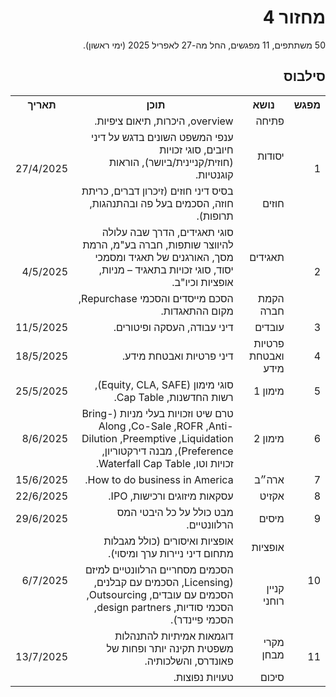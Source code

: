 <div dir="rtl">
<h1>מחזור 4</h1>
<p>
50 משתתפים, 11 מפגשים, החל מה-27 לאפריל 2025 (ימי ראשון).

</p>
    
<h2>סילבוס</h2>
  
<table>
  <tr>
    <th>מפגש</th>
    <th>נושא</th>
    <th>תוכן</th>
    <th>תאריך</th>
  </tr>
  <tr></tr>
  <tr>
    <td rowspan="3">1</td>
    <td>פתיחה</td>
    <td>overview, היכרות, תיאום ציפיות.</td>
    <td rowspan="3">27/4/2025</td>
  </tr>
  <tr>
    <td>יסודות</td>
    <td>ענפי המשפט השונים בדגש על דיני חיובים, סוגי זכויות (חוזית/קניינית/ביושר), הוראות קוגנטיות.</td>
  </tr>
  <tr>
    <td>חוזים</td>
    <td>בסיס דיני חוזים (זיכרון דברים, כריתת חוזה, הסכמים בעל פה ובהתנהגות, תרופות).</td>
  </tr>
  <tr>
    <td rowspan="2">2</td>
    <td>תאגידים</td>
    <td>סוגי תאגידים, הדרך שבה עלולה להיווצר שותפות, חברה בע"מ, הרמת מסך, האורגנים של תאגיד ומסמכי יסוד, סוגי זכויות בתאגיד – מניות, אופציות וכיו"ב.</td>
    <td rowspan="2">4/5/2025</td>
  </tr>
  <tr>
    <td>הקמת חברה</td>
    <td>הסכם מייסדים והסכמי Repurchase, מקום ההתאגדות.</td>
  </tr>
  <tr>
    <td>3</td>
    <td>עובדים</td>
    <td>דיני עבודה, העסקה ופיטורים.</td>
    <td>11/5/2025</td>
  </tr>
  <tr>
    <td>4</td>
    <td>פרטיות ואבטחת מידע</td>
    <td>דיני פרטיות ואבטחת מידע.</td>
    <td>18/5/2025</td>
  </tr>
  <tr>
    <td>5</td>
    <td>מימון 1</td>
    <td>סוגי מימון (Equity, CLA, SAFE), רשות החדשנות, Cap Table.</td>
    <td>25/5/2025</td>
  </tr>
  <tr>
    <td>6</td>
    <td>מימון 2</td>
    <td>טרם שיט וזכויות בעלי מניות (Bring-Along ,Co-Sale ,ROFR ,Anti-Dilution ,Preemptive ,Liquidation Preference), מבנה דירקטוריון, זכויות וטו, Waterfall Cap Table.</td>
    <td>8/6/2025</td>
  </tr>
  <tr>
    <td>7</td>
    <td>ארה״ב</td>
    <td>How to do business in America.</td>
    <td>15/6/2025</td>
  </tr>
  <tr>
    <td>8</td>
    <td>אקזיט</td>
    <td>עסקאות מיזוגים ורכישות, IPO.</td>
    <td>22/6/2025</td>
  </tr>
  <tr>
    <td>9</td>
    <td>מיסים</td>
    <td>מבט כולל על כל היבטי המס הרלוונטיים.</td>
    <td>29/6/2025</td>
  </tr>
  <tr>
    <td rowspan="2">10</td>
    <td>אופציות</td>
    <td>אופציות ואיסורים (כולל מגבלות מתחום דיני ניירות ערך ומיסוי).</td>
    <td rowspan="2">6/7/2025</td>
  </tr>
  <tr>
    <td>קניין רוחני</td>
    <td>הסכמים מסחריים הרלוונטיים למיזם (Licensing, הסכמים עם קבלנים, הסכמים עם עובדים, Outsourcing, הסכמי סודיות, design partners, הסכמי פיינדר).</td>
  </tr>
  <tr>
    <td rowspan="2">11</td>
    <td>מקרי מבחן</td>
    <td>דוגמאות אמיתיות להתנהלות משפטית תקינה יותר ופחות של פאונדרס, והשלכותיה.</td>
    <td rowspan="2">13/7/2025</td>
  </tr>
  <tr>
    <td>סיכום</td>
    <td>טעויות נפוצות.</td>
  </tr>
</table>

<div>
